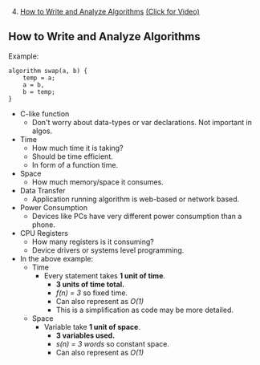 4. [How to Write and Analyze Algorithms](#4) [(Click for Video)](https://www.youtube.com/watch?v=0IAPZzGSbME&list=PLDN4rrl48XKpZkf03iYFl-O29szjTrs_O&index=4)

## How to Write and Analyze Algorithms <a name="4"></a>
Example:
```
algorithm swap(a, b) {
    temp = a;
    a = b,
    b = temp;
}
```
* C-like function
   * Don't worry about data-types or var declarations. Not important in algos.
* Time
   * How much time it is taking?
   * Should be time efficient.
   * In form of a function time.
* Space
   * How much memory/space it consumes.
* Data Transfer
   * Application running algorithm is web-based or network based. 
* Power Consumption
   * Devices like PCs have very different power consumption than a phone.
* CPU Registers
   * How many registers is it consuming?
   * Device drivers or systems level programming.
* In the above example:
   * Time 
      * Every statement takes **1 unit of time**.
         * **3 units of time total.**
         * *f(n) = 3* so fixed time.
         * Can also represent as *O(1)*
         * This is a simplification as code may be more detailed.
   * Space
      * Variable take **1 unit of space**.
         * **3 variables used.**
         * *s(n) = 3 words* so constant space.
         * Can also represent as *O(1)*